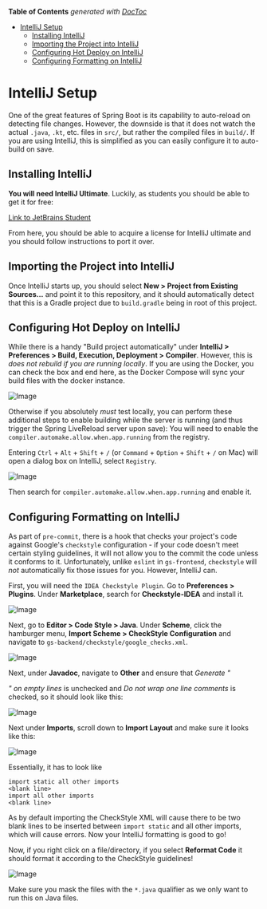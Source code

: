 <!-- START doctoc generated TOC please keep comment here to allow auto update -->
<!-- DON'T EDIT THIS SECTION, INSTEAD RE-RUN doctoc TO UPDATE -->
**Table of Contents**  *generated with [DocToc](https://github.com/thlorenz/doctoc)*

- [IntelliJ Setup](#intellij-setup)
  - [Installing IntelliJ](#installing-intellij)
  - [Importing the Project into IntelliJ](#importing-the-project-into-intellij)
  - [Configuring Hot Deploy on IntelliJ](#configuring-hot-deploy-on-intellij)
  - [Configuring Formatting on IntelliJ](#configuring-formatting-on-intellij)

<!-- END doctoc generated TOC please keep comment here to allow auto update -->

# IntelliJ Setup

One of the great features of Spring Boot is its capability to auto-reload on detecting file changes. However, the downside is that it does not watch the actual `.java`, `.kt`, etc. files in `src/`, but rather the compiled files in `build/`. If you are using IntelliJ, this is simplified as you can easily configure it to auto-build on save.

## Installing IntelliJ

**You will need IntelliJ Ultimate**. Luckily, as students you should be able to get it for free:

[Link to JetBrains Student](https://www.jetbrains.com/student/)

From here, you should be able to acquire a license for IntelliJ ultimate and you should follow instructions to port it over.

## Importing the Project into IntelliJ

Once IntelliJ starts up, you should select **New > Project from Existing Sources...** and point it to this repository, and it should automatically detect that this is a Gradle project due to `build.gradle` being in root of this project.

## Configuring Hot Deploy on IntelliJ

While there is a handy "Build project automatically" under **IntelliJ > Preferences > Build, Execution, Deployment > Compiler**. However, this is *does not rebuild if you are running locally*. If you are using the Docker, you can check the box and end here, as the Docker Compose will sync your build files with the docker instance.

![Image](img/build_project_automatically.png)

Otherwise if you absolutely *must* test locally, you can perform these additional steps to enable building while the server is running (and thus trigger the Spring LiveReload server upon save): You will need to enable the `compiler.automake.allow.when.app.running` from the registry.

Entering `Ctrl` + `Alt` + `Shift` + `/` (or `Command` + `Option` + `Shift` + `/` on Mac) will open a dialog box on IntelliJ, select `Registry`.

![Image](img/compiler_automake_when_running.png)

Then search for `compiler.automake.allow.when.app.running` and enable it.

## Configuring Formatting on IntelliJ

As part of `pre-commit`, there is a hook that checks your project's code against Google's `checkstyle` configuration - if your code doesn't meet certain styling guidelines, it will not allow you to the commit the code unless it conforms to it. Unfortunately, unlike `eslint` in `gs-frontend`, `checkstyle` will *not* automatically fix those issues for you. However, IntelliJ can.

First, you will need the `IDEA Checkstyle Plugin`. Go to **Preferences > Plugins**. Under **Marketplace**, search for **Checkstyle-IDEA** and install it.

![Image](img/checkstyle_plugin.png)

Next, go to **Editor > Code Style > Java**. Under **Scheme**, click the hamburger menu, **Import Scheme > CheckStyle Configuration** and navigate to `gs-backend/checkstyle/google_checks.xml`.

![Image](img/import_checkstyle.png)

Next, under **Javadoc**, navigate to **Other** and ensure that *Generate "<p>" on empty lines* is unchecked and *Do not wrap one line comments* is checked, so it should look like this:

![Image](img/javadoc_other.png)

Next under **Imports**, scroll down to **Import Layout** and make sure it looks like this:

![Image](img/rearrange_imports.png)

Essentially, it has to look like

```
import static all other imports
<blank line>
import all other imports
<blank line>
```

As by default importing the CheckStyle XML will cause there to be two blank lines to be inserted between `import static` and all other imports, which will cause errors. Now your IntelliJ formatting is good to go!

Now, if you right click on a file/directory, if you select **Reformat Code** it should format it according to the CheckStyle guidelines!

![Image](img/reformat_code.png)

Make sure you mask the files with the `*.java` qualifier as we only want to run this on Java files.
